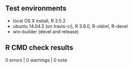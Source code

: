 ## Test environments

* local OS X install, R 3.5.2
* ubuntu 14.04.5 (on travis-ci), R 3.6.0, R-oldrel, R-devel
* win-builder (devel and release)

## R CMD check results

0 errors | 0 warnings | 0 note


